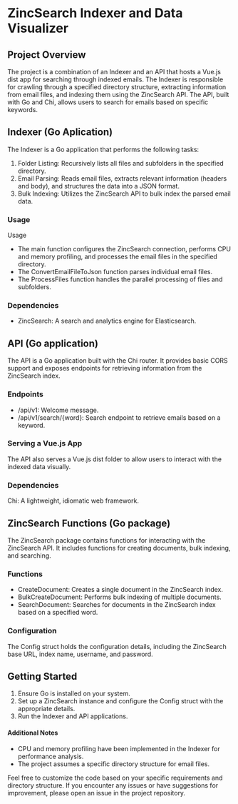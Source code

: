 # ZincSearch Indexer and Data Visualizer

## Project Overview

The project is a combination of an Indexer and an API that hosts a Vue.js dist app for searching through indexed emails. The Indexer is responsible for crawling through a specified directory structure, extracting information from email files, and indexing them using the ZincSearch API. The API, built with Go and Chi, allows users to search for emails based on specific keywords.

## Indexer (Go Aplication)

The Indexer is a Go application that performs the following tasks:

1. Folder Listing: Recursively lists all files and subfolders in the specified directory.
2. Email Parsing: Reads email files, extracts relevant information (headers and body), and structures the data into a JSON format.
3. Bulk Indexing: Utilizes the ZincSearch API to bulk index the parsed email data.

### Usage

Usage

- The main function configures the ZincSearch connection, performs CPU and memory profiling, and processes the email files in the specified directory.
- The ConvertEmailFileToJson function parses individual email files.
- The ProcessFiles function handles the parallel processing of files and subfolders.

### Dependencies

- ZincSearch: A search and analytics engine for Elasticsearch.

## API (Go application)

The API is a Go application built with the Chi router. It provides basic CORS support and exposes endpoints for retrieving information from the ZincSearch index.

### Endpoints

- /api/v1: Welcome message.
- /api/v1/search/{word}: Search endpoint to retrieve emails based on a keyword.

### Serving a Vue.js App

The API also serves a Vue.js dist folder to allow users to interact with the indexed data visually.

### Dependencies

Chi: A lightweight, idiomatic web framework.

## ZincSearch Functions (Go package)

The ZincSearch package contains functions for interacting with the ZincSearch API. It includes functions for creating documents, bulk indexing, and searching.

### Functions

- CreateDocument: Creates a single document in the ZincSearch index.
- BulkCreateDocument: Performs bulk indexing of multiple documents.
- SearchDocument: Searches for documents in the ZincSearch index based on a specified word.

### Configuration

The Config struct holds the configuration details, including the ZincSearch base URL, index name, username, and password.

## Getting Started

1. Ensure Go is installed on your system.
2. Set up a ZincSearch instance and configure the Config struct with the appropriate details.
3. Run the Indexer and API applications.

#### Additional Notes

- CPU and memory profiling have been implemented in the Indexer for performance analysis.
- The project assumes a specific directory structure for email files.

Feel free to customize the code based on your specific requirements and directory structure. If you encounter any issues or have suggestions for improvement, please open an issue in the project repository.
